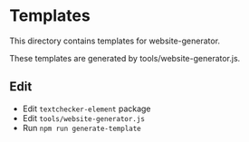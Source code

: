 # Templates

This directory contains templates for website-generator.

These templates are generated by tools/website-generator.js.

## Edit

- Edit `textchecker-element` package
- Edit `tools/website-generator.js`
- Run `npm run generate-template`

